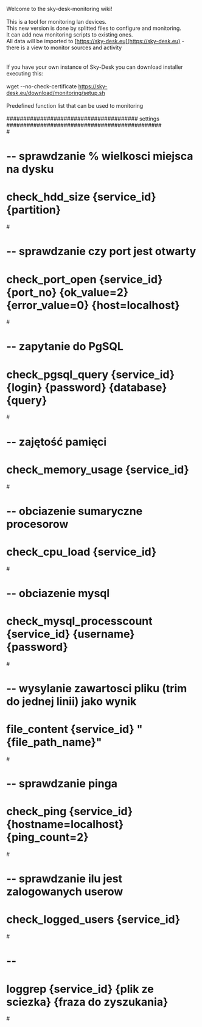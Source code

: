 Welcome to the sky-desk-monitoring wiki!<br>
<br>
This is a tool for monitoring lan devices.<br>
This new version is done by splitted files to configure and monitoring.<br>
It can add new monitoring scripts to existing ones.<br>
All data will be imported to [https://sky-desk.eu](https://sky-desk.eu) - there is a view to monitor sources and activity<br>
<br>
<br>
If you have your own instance of Sky-Desk you can download installer executing this:<br>
<br>
wget --no-check-certificate https://sky-desk.eu/download/monitoring/setup.sh<br>
<br>
Predefined function list that can be used to monitoring<br>
<br>
####################################### settings ##############################################<br>
#<br>
# -- sprawdzanie % wielkosci miejsca na dysku<br>
# check_hdd_size {service_id} {partition}<br>
#<br>
# -- sprawdzanie czy port jest otwarty<br>
# check_port_open {service_id} {port_no} {ok_value=2} {error_value=0} {host=localhost}<br>
#<br>
# -- zapytanie do PgSQL<br>
# check_pgsql_query {service_id} {login} {password} {database} {query}<br>
#<br>
# -- zajętość pamięci<br>
# check_memory_usage {service_id}<br>
#<br>
# -- obciazenie sumaryczne procesorow<br>
# check_cpu_load {service_id}<br>
#<br>
# -- obciazenie mysql<br>
# check_mysql_processcount {service_id} {username} {password}<br>
#<br>
# -- wysylanie zawartosci pliku (trim do jednej linii) jako wynik<br>
# file_content {service_id} "{file_path_name}"<br>
#<br>
# -- sprawdzanie pinga<br>
# check_ping {service_id} {hostname=localhost} {ping_count=2}<br>
#<br>
# -- sprawdzanie ilu jest zalogowanych userow<br>
# check_logged_users {service_id}<br>
#<br>
# -- <br>
# loggrep {service_id} {plik ze sciezka} {fraza do zyszukania}<br>
#<br>
